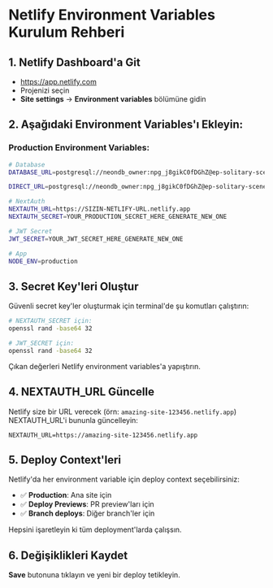 # Netlify Environment Variables Kurulum Rehberi

## 1. Netlify Dashboard'a Git
- https://app.netlify.com
- Projenizi seçin
- **Site settings** → **Environment variables** bölümüne gidin

## 2. Aşağıdaki Environment Variables'ı Ekleyin:

### Production Environment Variables:

```bash
# Database
DATABASE_URL=postgresql://neondb_owner:npg_j8gikC0fDGhZ@ep-solitary-scene-ae5rw54m-pooler.c-2.us-east-2.aws.neon.tech/neondb?channel_binding=require&sslmode=require

DIRECT_URL=postgresql://neondb_owner:npg_j8gikC0fDGhZ@ep-solitary-scene-ae5rw54m.c-2.us-east-2.aws.neon.tech/neondb?sslmode=require

# NextAuth
NEXTAUTH_URL=https://SIZIN-NETLIFY-URL.netlify.app
NEXTAUTH_SECRET=YOUR_PRODUCTION_SECRET_HERE_GENERATE_NEW_ONE

# JWT Secret
JWT_SECRET=YOUR_JWT_SECRET_HERE_GENERATE_NEW_ONE

# App
NODE_ENV=production
```

## 3. Secret Key'leri Oluştur

Güvenli secret key'ler oluşturmak için terminal'de şu komutları çalıştırın:

```bash
# NEXTAUTH_SECRET için:
openssl rand -base64 32

# JWT_SECRET için:
openssl rand -base64 32
```

Çıkan değerleri Netlify environment variables'a yapıştırın.

## 4. NEXTAUTH_URL Güncelle

Netlify size bir URL verecek (örn: `amazing-site-123456.netlify.app`)
NEXTAUTH_URL'i bununla güncelleyin:
```
NEXTAUTH_URL=https://amazing-site-123456.netlify.app
```

## 5. Deploy Context'leri

Netlify'da her environment variable için deploy context seçebilirsiniz:
- ✅ **Production**: Ana site için
- ✅ **Deploy Previews**: PR preview'ları için
- ✅ **Branch deploys**: Diğer branch'ler için

Hepsini işaretleyin ki tüm deployment'larda çalışsın.

## 6. Değişiklikleri Kaydet

**Save** butonuna tıklayın ve yeni bir deploy tetikleyin.

